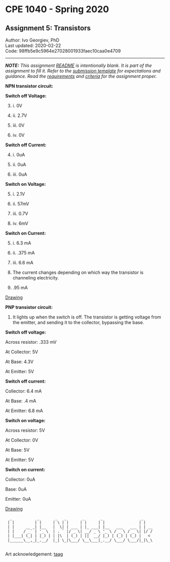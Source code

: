 # CPE 1040 - Spring 2020

## Assignment 5: Transistors

Author: Ivo Georgiev, PhD  
Last updated: 2020-02-22  
Code: 98ffb5e9c5964e27028001933faec10caa0e4709  

---

_**NOTE:** This assignment [README](README.md) is _intentionally_ blank. It is part of the assignment to fill it. Refer to the [submission template](submission-template.md) for expectations and guidance. Read the [requirements](requirements.md) and [criteria](criteria.md) for the assignment proper._

**NPN transistor circuit:**

**Switch off Voltage:**

3. i. 0V

3. ii. 2.7V

3. iii. 0V

3. iv. 0V

**Switch off Current:**

4. i. 0uA

4. ii. 0uA

4. iii. 0uA

**Switch on Voltage:**

5. i. 2.1V

5. ii. 57mV

5. iii. 0.7V

5. iv. 6mV

**Switch on Current:**

5. i. 6.3 mA

5. ii. .375 mA

5. iii. 6.6 mA

6. The current changes depending on which way the transistor is channeling electricity.

7. .95 mA

[Drawing](https://imgur.com/a/isEa4ux)

**PNP transistor circuit:**

1. It lights up when the switch is off. The transistor is getting voltage from the emitter, and sending it to the collector, bypassing the base.

**Switch off voltage:**

Across resistor: .333 mV

At Collector: 5V

At Base: 4.3V

At Emitter: 5V

**Switch off current:**

Collector: 6.4 mA

At Base: .4 mA

At Emitter: 6.8 mA

**Switch on voltage:**

Across resistor: 5V

At Collector: 0V

At Base: 5V

At Emitter: 5V

**Switch on current:**

Collector: 0uA

Base: 0uA

Emitter: 0uA

[Drawing](https://imgur.com/a/hSB7P5D)

```
  _           _       _   _       _       _                 _    
 | |         | |     | \ | |     | |     | |               | |   
 | |     __ _| |__   |  \| | ___ | |_ ___| |__   ___   ___ | | __
 | |    / _` | '_ \  | . ` |/ _ \| __/ _ \ '_ \ / _ \ / _ \| |/ /
 | |___| (_| | |_) | | |\  | (_) | ||  __/ |_) | (_) | (_) |   < 
 |______\__,_|_.__/  |_| \_|\___/ \__\___|_.__/ \___/ \___/|_|\_\
                                                                                                                      
```
Art acknowledgement: [taag](http://patorjk.com/software/taag/)
